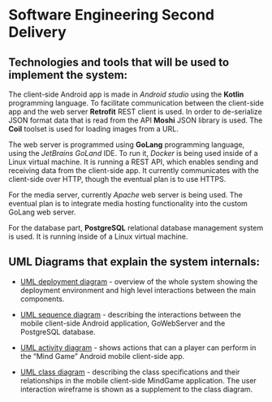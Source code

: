# Software Engineering Second Delivery

## Technologies and tools that will be used to implement the system:

The client-side Android app is made in *Android studio* using the **Kotlin** programming language. To facilitate communication between the client-side app and the web server **Retrofit** REST client is used. In order to de-serialize JSON format data that is read from the API **Moshi** JSON library is used. The **Coil** toolset is used for loading images from a URL. 

The web server is programmed using **GoLang** programming language, using the *JetBrains GoLand* IDE. To run it, *Docker* is being used inside of a Linux virtual machine. It is running a REST API, which enables sending and receiving data from the client-side app. It currently communicates with the client-side over HTTP, though the eventual plan is to use HTTPS.

For the media server, currently *Apache* web server is being used. The eventual plan is to integrate media hosting functionality into the custom GoLang web server.

For the database part, **PostgreSQL** relational database management system is used. It is running inside of a Linux virtual machine.
## UML Diagrams that explain the system internals:

- [UML deployment diagram](./UML_diagrams/UML_deployment.pdf) - overview of the whole system showing the deployment environment and high level interactions between the main components.

- [UML sequence diagram](./UML_diagrams/UML_sequence.pdf) - describing the interactions between the mobile client-side Android application, GoWebServer and the PostgreSQL database.

- [UML activity diagram](./UML_diagrams/UML_activity.pdf) - shows actions that can a player can perform in the “Mind Game” Android mobile client-side app.

- [UML class diagram](./UML_diagrams/UML_class.pdf) - describing the class specifications and their relationships in the mobile client-side MindGame application. The user interaction wireframe is shown as a supplement to the class diagram. 

